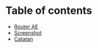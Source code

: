 # Table of contents

* [Router AE](routerae.md)
* [Screenshot](img/Screenshost/Screenshot.md)
* [Catatan](Note.md)

